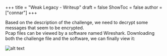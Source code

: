 +++
title = "Weak Legacy - Writeup"
draft = false
ShowToc = false
author = ["connar"]
+++

Based on the description of the challenge, we need to decrypt some messages that seem to be encrypted.  
Pcap files can be viewed by a software named Wireshark. Downloading both the challenge file and the software, we can finally view it:

![alt text](/posts/writeups/ctflib/weaklegacy/weaklegacy1.png)
